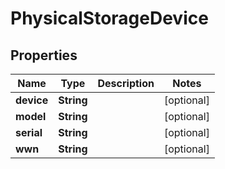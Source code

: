 # PhysicalStorageDevice

## Properties
Name | Type | Description | Notes
------------ | ------------- | ------------- | -------------
**device** | **String** |  |  [optional]
**model** | **String** |  |  [optional]
**serial** | **String** |  |  [optional]
**wwn** | **String** |  |  [optional]
